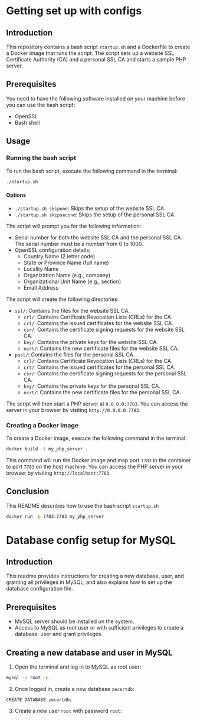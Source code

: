 # Getting set up with configs

## Introduction
This repository contains a bash script `startup.sh` and a Dockerfile to create a Docker image that runs the script. The script sets up a website SSL Certificate Authority (CA) and a personal SSL CA and starts a sample PHP server. 

## Prerequisites
You need to have the following software installed on your machine before you can use the bash script:
- OpenSSL 
- Bash shell

## Usage

### Running the bash script

To run the bash script, execute the following command in the terminal:
```bash
./startup.sh
```


#### Options
- `./startup.sh skipone`: Skips the setup of the website SSL CA.
- `./startup.sh skipsecond`: Skips the setup of the personal SSL CA.

The script will prompt you for the following information:
- Serial number for both the website SSL CA and the personal SSL CA. The serial number must be a number from 0 to 1000.
- OpenSSL configuration details:
    - Country Name (2 letter code)
    - State or Province Name (full name)
    - Locality Name
    - Organization Name (e.g., company)
    - Organizational Unit Name (e.g., section)
    - Email Address

The script will create the following directories:
- `ssl/`: Contains the files for the website SSL CA.
    - `crl/`: Contains Certificate Revocation Lists (CRLs) for the CA.
    - `crt/`: Contains the issued certificates for the website SSL CA.
    - `csr/`: Contains the certificate signing requests for the website SSL CA.
    - `key/`: Contains the private keys for the website SSL CA.
    - `ncrt/`: Contains the new certificate files for the website SSL CA.
- `pssl/`: Contains the files for the personal SSL CA.
    - `crl/`: Contains Certificate Revocation Lists (CRLs) for the CA.
    - `crt/`: Contains the issued certificates for the personal SSL CA.
    - `csr/`: Contains the certificate signing requests for the personal SSL CA.
    - `key/`: Contains the private keys for the personal SSL CA.
    - `ncrt/`: Contains the new certificate files for the personal SSL CA.

The script will then start a PHP server at `0.0.0.0:7783`. You can access the server in your browser by visiting `http://0.0.0.0:7783`.

### Creating a Docker Image

To create a Docker image, execute the following command in the terminal:
```bash
docker build -t my_php_server .
```

This command will run the Docker image and map port `7783` in the container to port `7783` on the host machine. You can access the PHP server in your browser by visiting `http://localhost:7783`.

## Conclusion

This README describes how to use the bash script `startup.sh`

```bash
docker run -p 7783:7783 my_php_server
```

# Database config setup for MySQL

## Introduction

This readme provides instructions for creating a new database, user, and granting all privileges in MySQL, and also explains how to set up the database configuration file.

## Prerequisites

- MySQL server should be installed on the system.
- Access to MySQL as root user or with sufficient privileges to create a database, user and grant privileges.

## Creating a new database and user in MySQL

1. Open the terminal and log in to MySQL as root user:

```bash
mysql -u root -p
```


2. Once logged in, create a new database `zecertdb`:
```
CREATE DATABASE zecertdb;
```


3. Create a new user `root` with password `root`:


